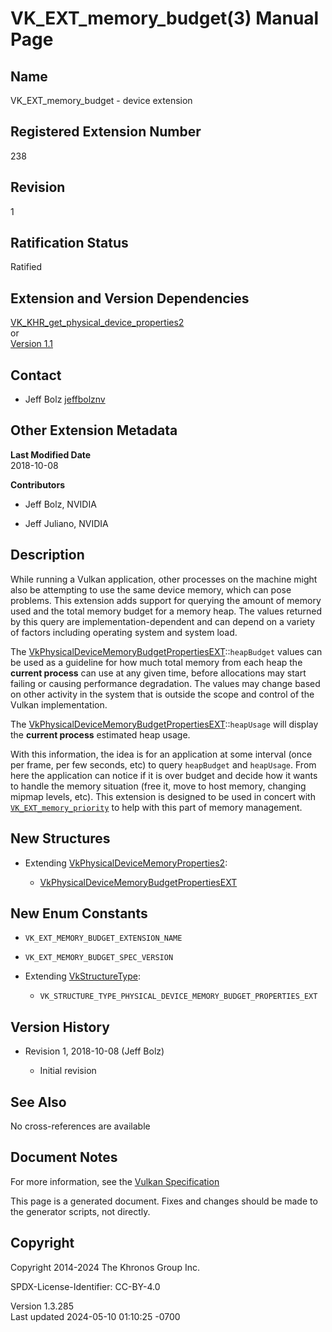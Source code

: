 # VK_EXT_memory_budget(3) Manual Page

## Name

VK_EXT_memory_budget - device extension



## <a href="#_registered_extension_number" class="anchor"></a>Registered Extension Number

238

## <a href="#_revision" class="anchor"></a>Revision

1

## <a href="#_ratification_status" class="anchor"></a>Ratification Status

Ratified

## <a href="#_extension_and_version_dependencies" class="anchor"></a>Extension and Version Dependencies

[VK_KHR_get_physical_device_properties2](https://registry.khronos.org/vulkan/specs/1.3-extensions/man/html/VK_KHR_get_physical_device_properties2.html)  
or  
[Version 1.1](#versions-1.1)  

## <a href="#_contact" class="anchor"></a>Contact

- Jeff Bolz <a
  href="https://github.com/KhronosGroup/Vulkan-Docs/issues/new?body=%5BVK_EXT_memory_budget%5D%20@jeffbolznv%0A*Here%20describe%20the%20issue%20or%20question%20you%20have%20about%20the%20VK_EXT_memory_budget%20extension*"
  target="_blank" rel="nofollow noopener"><em></em>jeffbolznv</a>

## <a href="#_other_extension_metadata" class="anchor"></a>Other Extension Metadata

**Last Modified Date**  
2018-10-08

**Contributors**  
- Jeff Bolz, NVIDIA

- Jeff Juliano, NVIDIA

## <a href="#_description" class="anchor"></a>Description

While running a Vulkan application, other processes on the machine might
also be attempting to use the same device memory, which can pose
problems. This extension adds support for querying the amount of memory
used and the total memory budget for a memory heap. The values returned
by this query are implementation-dependent and can depend on a variety
of factors including operating system and system load.

The
[VkPhysicalDeviceMemoryBudgetPropertiesEXT](https://registry.khronos.org/vulkan/specs/1.3-extensions/man/html/VkPhysicalDeviceMemoryBudgetPropertiesEXT.html)::`heapBudget`
values can be used as a guideline for how much total memory from each
heap the **current process** can use at any given time, before
allocations may start failing or causing performance degradation. The
values may change based on other activity in the system that is outside
the scope and control of the Vulkan implementation.

The
[VkPhysicalDeviceMemoryBudgetPropertiesEXT](https://registry.khronos.org/vulkan/specs/1.3-extensions/man/html/VkPhysicalDeviceMemoryBudgetPropertiesEXT.html)::`heapUsage`
will display the **current process** estimated heap usage.

With this information, the idea is for an application at some interval
(once per frame, per few seconds, etc) to query `heapBudget` and
`heapUsage`. From here the application can notice if it is over budget
and decide how it wants to handle the memory situation (free it, move to
host memory, changing mipmap levels, etc). This extension is designed to
be used in concert with
[`VK_EXT_memory_priority`](VK_EXT_memory_priority.html) to help with
this part of memory management.

## <a href="#_new_structures" class="anchor"></a>New Structures

- Extending
  [VkPhysicalDeviceMemoryProperties2](https://registry.khronos.org/vulkan/specs/1.3-extensions/man/html/VkPhysicalDeviceMemoryProperties2.html):

  - [VkPhysicalDeviceMemoryBudgetPropertiesEXT](https://registry.khronos.org/vulkan/specs/1.3-extensions/man/html/VkPhysicalDeviceMemoryBudgetPropertiesEXT.html)

## <a href="#_new_enum_constants" class="anchor"></a>New Enum Constants

- `VK_EXT_MEMORY_BUDGET_EXTENSION_NAME`

- `VK_EXT_MEMORY_BUDGET_SPEC_VERSION`

- Extending [VkStructureType](https://registry.khronos.org/vulkan/specs/1.3-extensions/man/html/VkStructureType.html):

  - `VK_STRUCTURE_TYPE_PHYSICAL_DEVICE_MEMORY_BUDGET_PROPERTIES_EXT`

## <a href="#_version_history" class="anchor"></a>Version History

- Revision 1, 2018-10-08 (Jeff Bolz)

  - Initial revision

## <a href="#_see_also" class="anchor"></a>See Also

No cross-references are available

## <a href="#_document_notes" class="anchor"></a>Document Notes

For more information, see the <a
href="https://registry.khronos.org/vulkan/specs/1.3-extensions/html/vkspec.html#VK_EXT_memory_budget"
target="_blank" rel="noopener">Vulkan Specification</a>

This page is a generated document. Fixes and changes should be made to
the generator scripts, not directly.

## <a href="#_copyright" class="anchor"></a>Copyright

Copyright 2014-2024 The Khronos Group Inc.

SPDX-License-Identifier: CC-BY-4.0

Version 1.3.285  
Last updated 2024-05-10 01:10:25 -0700
